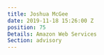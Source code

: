 ```yaml
---
title: Joshua McGee
date: 2019-11-18 15:26:00 Z
position: 75
Details: Amazon Web Services
Section: advisory
---
```


